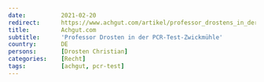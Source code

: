 ```yaml
---
date:          2021-02-20
redirect:      https://www.achgut.com/artikel/professor_drostens_in_der_pcr_test_zwickmuehle
title:         Achgut.com
subtitle:      'Professor Drosten in der PCR-Test-Zwickmühle'
country:       DE
persons:       [Drosten Christian]
categories:    [Recht]
tags:          [achgut, pcr-test]
---
```

